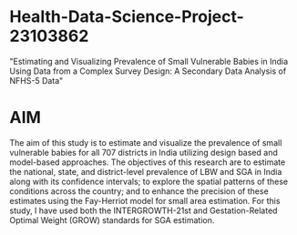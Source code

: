# Health-Data-Science-Project-23103862

"Estimating and Visualizing Prevalence of Small Vulnerable Babies in India Using Data from a Complex Survey Design: A Secondary Data Analysis of NFHS-5 Data"

# AIM

The aim of this study is to estimate and visualize the prevalence of small vulnerable babies for all 707 districts in India utilizing design based and model-based approaches. The objectives of this research are to estimate the national, state, and district-level prevalence of LBW and SGA in India along with its confidence intervals; to explore the spatial patterns of these conditions across the country; and to enhance the precision of these estimates using the Fay-Herriot model for small area estimation. For this study, I have used both the INTERGROWTH-21st and Gestation-Related Optimal Weight (GROW) standards for SGA estimation.  
